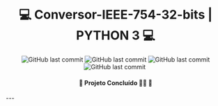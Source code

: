 <h1 align="center">💻 Conversor-IEEE-754-32-bits | PYTHON 3 💻</h1>

<p align="center">
<a>
    <img alt="GitHub last commit" src="https://img.shields.io/github/repo-size/LucasEstevo/Conversor-IEEE-754-32-bits">
</a>
<a>
    <img alt="GitHub last commit" src="https://img.shields.io/github/last-commit/LucasEstevo/Conversor-IEEE-754-32-bits">
</a>
<a>
    <img alt="GitHub last commit" src="https://img.shields.io/github/license/LucasEstevo/Conversor-IEEE-754-32-bits">
</a>
<a>
    <img alt="GitHub last commit" src="https://img.shields.io/github/stars/LucasEstevo?style=social">
</a>
<a>
    <img alt="" src="https://img.shields.io/badge/feito%20por-Lucas Estevo-%237519C1">
<a>
</p>

<h4 align="center"> 
	🚧  Projeto Concluído 🐱‍👤 🚧
</h4>
---
<br/>	
	
	
